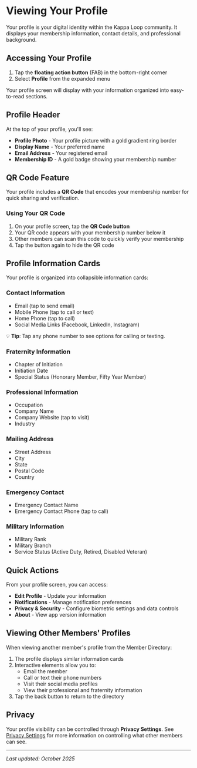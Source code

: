 # Viewing Your Profile

Your profile is your digital identity within the Kappa Loop community. It displays your membership information, contact details, and professional background.

## Accessing Your Profile

1. Tap the **floating action button** (FAB) in the bottom-right corner
2. Select **Profile** from the expanded menu

Your profile screen will display with your information organized into easy-to-read sections.

## Profile Header

At the top of your profile, you'll see:

* **Profile Photo** - Your profile picture with a gold gradient ring border
* **Display Name** - Your preferred name
* **Email Address** - Your registered email
* **Membership ID** - A gold badge showing your membership number

## QR Code Feature

Your profile includes a **QR Code** that encodes your membership number for quick sharing and verification.

### Using Your QR Code

1. On your profile screen, tap the **QR Code button**
2. Your QR code appears with your membership number below it
3. Other members can scan this code to quickly verify your membership
4. Tap the button again to hide the QR code

## Profile Information Cards

Your profile is organized into collapsible information cards:

### Contact Information
* Email (tap to send email)
* Mobile Phone (tap to call or text)
* Home Phone (tap to call)
* Social Media Links (Facebook, LinkedIn, Instagram)

💡 **Tip**: Tap any phone number to see options for calling or texting.

### Fraternity Information
* Chapter of Initiation
* Initiation Date
* Special Status (Honorary Member, Fifty Year Member)

### Professional Information
* Occupation
* Company Name
* Company Website (tap to visit)
* Industry

### Mailing Address
* Street Address
* City
* State
* Postal Code
* Country

### Emergency Contact
* Emergency Contact Name
* Emergency Contact Phone (tap to call)

### Military Information
* Military Rank
* Military Branch
* Service Status (Active Duty, Retired, Disabled Veteran)

## Quick Actions

From your profile screen, you can access:

* **Edit Profile** - Update your information
* **Notifications** - Manage notification preferences
* **Privacy & Security** - Configure biometric settings and data controls
* **About** - View app version information

## Viewing Other Members' Profiles

When viewing another member's profile from the Member Directory:

1. The profile displays similar information cards
2. Interactive elements allow you to:
   * Email the member
   * Call or text their phone numbers
   * Visit their social media profiles
   * View their professional and fraternity information
3. Tap the back button to return to the directory

## Privacy

Your profile visibility can be controlled through **Privacy Settings**. See [Privacy Settings](../settings/privacy.md) for more information on controlling what other members can see.

---

_Last updated: October 2025_
